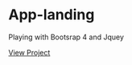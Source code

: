 # App-landing


Playing with Bootsrap 4 and Jquey


[View Project](https://rawgit.com/[user]/App-landing/master/index.html)
